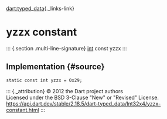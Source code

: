 [dart:typed\_data](../../dart-typed_data/dart-typed_data-library){._links-link}

yzzx constant
=============

::: {.section .multi-line-signature}
[int](../../dart-core/int-class) const yzzx
:::

Implementation {#source}
--------------

``` {.language-dart data-language="dart"}
static const int yzzx = 0x29;
```

::: {._attribution}
© 2012 the Dart project authors\
Licensed under the BSD 3-Clause \"New\" or \"Revised\" License.\
<https://api.dart.dev/stable/2.18.5/dart-typed_data/Int32x4/yzzx-constant.html>
:::
